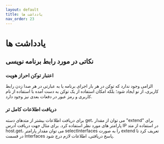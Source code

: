 ```yaml
---
layout: default
title: یادداشت ها
nav_order: 23
---
```


# یادداشت ها

## نکاتی در مورد رابط برنامه نویسی

### اعتبار توکن احراز هویت
الزامی وجود ندارد که توکن در هر بار اجرای برنامه یا به عبارتی در هر صدا زدن رابط کاربری، از نو ایجاد شود؛ بلکه امکان استفاده از یک توکن به دست آمده با استفاده از نام کاربری و رمز عبور در دفعات بعدی نیز وجود دارد.

### دریافت اطلاعات کامل تر
برای دریافت اطلاعات بیشتر از متدهای دسته get، می توان از مقدار "extend" برای پارامتر های مورد نظر استفاده کرد. برای مثال جهت دریافت آدرس IP در استفاده از متد host.get، می توان مقدار پارامتر selectInterfaces را به صورت extend تعریف کرد تا در قسمت Interfaces پاسخ دریافتی، اطلاعات لازم درج شود.
